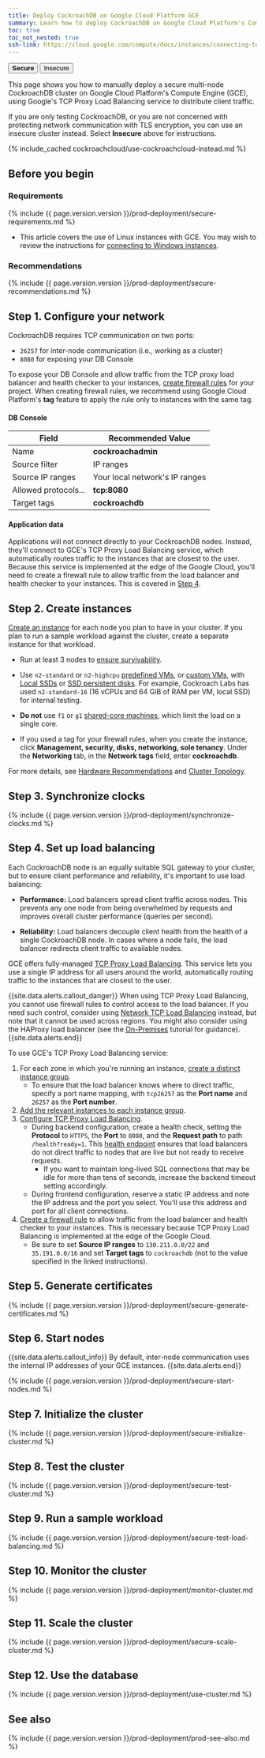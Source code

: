 ```yaml
---
title: Deploy CockroachDB on Google Cloud Platform GCE
summary: Learn how to deploy CockroachDB on Google Cloud Platform's Compute Engine.
toc: true
toc_not_nested: true
ssh-link: https://cloud.google.com/compute/docs/instances/connecting-to-instance
---
```


<div class="filters filters-big clearfix">
  <button class="filter-button current"><strong>Secure</strong></button>
  <a href="deploy-cockroachdb-on-google-cloud-platform-insecure.html"><button class="filter-button">Insecure</button></a>
</div>

This page shows you how to manually deploy a secure multi-node CockroachDB cluster on Google Cloud Platform's Compute Engine (GCE), using Google's TCP Proxy Load Balancing service to distribute client traffic.

If you are only testing CockroachDB, or you are not concerned with protecting network communication with TLS encryption, you can use an insecure cluster instead. Select **Insecure** above for instructions.

{% include_cached cockroachcloud/use-cockroachcloud-instead.md %}

## Before you begin

### Requirements

{% include {{ page.version.version }}/prod-deployment/secure-requirements.md %}

- This article covers the use of Linux instances with GCE. You may wish to review the instructions for [connecting to Windows instances](https://cloud.google.com/compute/docs/instances/connecting-to-instance#windows).

### Recommendations

{% include {{ page.version.version }}/prod-deployment/secure-recommendations.md %}

## Step 1. Configure your network

CockroachDB requires TCP communication on two ports:

- `26257` for inter-node communication (i.e., working as a cluster)
- `8080` for exposing your DB Console

To expose your DB Console and allow traffic from the TCP proxy load balancer and health checker to your instances, [create firewall rules](https://cloud.google.com/compute/docs/vpc/firewalls) for your project. When creating firewall rules, we recommend using Google Cloud Platform's **tag** feature to apply the rule only to instances with the same tag.

#### DB Console

 Field | Recommended Value
-------|-------------------
 Name | **cockroachadmin**
 Source filter | IP ranges
 Source IP ranges | Your local network's IP ranges
 Allowed protocols... | **tcp:8080**
 Target tags | **cockroachdb**

#### Application data

Applications will not connect directly to your CockroachDB nodes. Instead, they'll connect to GCE's TCP Proxy Load Balancing service, which automatically routes traffic to the instances that are closest to the user. Because this service is implemented at the edge of the Google Cloud, you'll need to create a firewall rule to allow traffic from the load balancer and health checker to your instances. This is covered in [Step 4](#step-4-set-up-load-balancing).

## Step 2. Create instances

[Create an instance](https://cloud.google.com/compute/docs/instances/create-start-instance) for each node you plan to have in your cluster. If you plan to run a sample workload against the cluster, create a separate instance for that workload.

- Run at least 3 nodes to [ensure survivability](recommended-production-settings.html#topology).

- Use `n2-standard` or `n2-highcpu` [predefined VMs](https://cloud.google.com/compute/pricing#predefined_machine_types), or [custom VMs](https://cloud.google.com/compute/pricing#custommachinetypepricing), with [Local SSDs](https://cloud.google.com/compute/docs/disks/#localssds) or [SSD persistent disks](https://cloud.google.com/compute/docs/disks/#pdspecs). For example, Cockroach Labs has used `n2-standard-16` (16 vCPUs and 64 GiB of RAM per VM, local SSD) for internal testing.

- **Do not** use `f1` or `g1` [shared-core machines](https://cloud.google.com/compute/docs/machine-types#sharedcore), which limit the load on a single core.

- If you used a tag for your firewall rules, when you create the instance, click **Management, security, disks, networking, sole tenancy**. Under the **Networking** tab, in the **Network tags** field, enter **cockroachdb**.

For more details, see [Hardware Recommendations](recommended-production-settings.html#hardware) and [Cluster Topology](recommended-production-settings.html#topology).

## Step 3. Synchronize clocks

{% include {{ page.version.version }}/prod-deployment/synchronize-clocks.md %}

## Step 4. Set up load balancing

Each CockroachDB node is an equally suitable SQL gateway to your cluster, but to ensure client performance and reliability, it's important to use load balancing:

- **Performance:** Load balancers spread client traffic across nodes. This prevents any one node from being overwhelmed by requests and improves overall cluster performance (queries per second).

- **Reliability:** Load balancers decouple client health from the health of a single CockroachDB node. In cases where a node fails, the load balancer redirects client traffic to available nodes.

GCE offers fully-managed [TCP Proxy Load Balancing](https://cloud.google.com/load-balancing/docs/tcp/). This service lets you use a single IP address for all users around the world, automatically routing traffic to the instances that are closest to the user.

{{site.data.alerts.callout_danger}}
When using TCP Proxy Load Balancing, you cannot use firewall rules to control access to the load balancer. If you need such control, consider using [Network TCP Load Balancing](https://cloud.google.com/compute/docs/load-balancing/network/) instead, but note that it cannot be used across regions. You might also consider using the HAProxy load balancer (see the [On-Premises](deploy-cockroachdb-on-premises.html) tutorial for guidance).
{{site.data.alerts.end}}

To use GCE's TCP Proxy Load Balancing service:

1. For each zone in which you're running an instance, [create a distinct instance group](https://cloud.google.com/compute/docs/instance-groups/creating-groups-of-unmanaged-instances).
    - To ensure that the load balancer knows where to direct traffic, specify a port name mapping, with `tcp26257` as the **Port name** and `26257` as the **Port number**.
2. [Add the relevant instances to each instance group](https://cloud.google.com/compute/docs/instance-groups/creating-groups-of-unmanaged-instances#addinstances).
3. [Configure TCP Proxy Load Balancing](https://cloud.google.com/load-balancing/docs/tcp/setting-up-tcp#configure_load_balancer).
    - During backend configuration, create a health check, setting the **Protocol** to `HTTPS`, the **Port** to `8080`, and the **Request path** to path `/health?ready=1`. This [health endpoint](monitoring-and-alerting.html#health-ready-1) ensures that load balancers do not direct traffic to nodes that are live but not ready to receive requests.
        - If you want to maintain long-lived SQL connections that may be idle for more than tens of seconds, increase the backend timeout setting accordingly.
    - During frontend configuration, reserve a static IP address and note the IP address and the port you select. You'll use this address and port for all client connections.
4. [Create a firewall rule](https://cloud.google.com/load-balancing/docs/tcp/setting-up-tcp#config-hc-firewall) to allow traffic from the load balancer and health checker to your instances. This is necessary because TCP Proxy Load Balancing is implemented at the edge of the Google Cloud.
    - Be sure to set **Source IP ranges** to `130.211.0.0/22` and `35.191.0.0/16` and set **Target tags** to `cockroachdb` (not to the value specified in the linked instructions).

## Step 5. Generate certificates

{% include {{ page.version.version }}/prod-deployment/secure-generate-certificates.md %}

## Step 6. Start nodes

{{site.data.alerts.callout_info}}
By default, inter-node communication uses the internal IP addresses of your GCE instances.
{{site.data.alerts.end}}

{% include {{ page.version.version }}/prod-deployment/secure-start-nodes.md %}

## Step 7. Initialize the cluster

{% include {{ page.version.version }}/prod-deployment/secure-initialize-cluster.md %}

## Step 8. Test the cluster

{% include {{ page.version.version }}/prod-deployment/secure-test-cluster.md %}

## Step 9. Run a sample workload

{% include {{ page.version.version }}/prod-deployment/secure-test-load-balancing.md %}

## Step 10. Monitor the cluster

{% include {{ page.version.version }}/prod-deployment/monitor-cluster.md %}

## Step 11. Scale the cluster

{% include {{ page.version.version }}/prod-deployment/secure-scale-cluster.md %}

## Step 12. Use the database

{% include {{ page.version.version }}/prod-deployment/use-cluster.md %}

## See also

{% include {{ page.version.version }}/prod-deployment/prod-see-also.md %}
